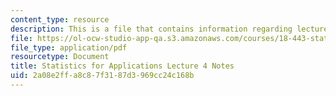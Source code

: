 ```yaml
---
content_type: resource
description: This is a file that contains information regarding lecture 4 notes.
file: https://ol-ocw-studio-app-qa.s3.amazonaws.com/courses/18-443-statistics-for-applications-spring-2015/2a08e2ffa8c87f3187d3969cc24c168b_MIT18_443S15_LEC4.pdf
file_type: application/pdf
resourcetype: Document
title: Statistics for Applications Lecture 4 Notes
uid: 2a08e2ff-a8c8-7f31-87d3-969cc24c168b
---
```

